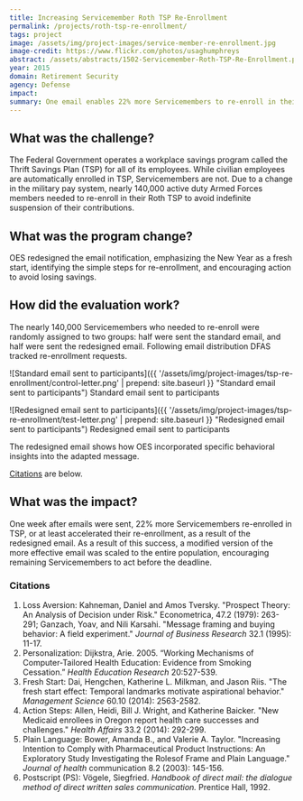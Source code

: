 ```yaml
---
title: Increasing Servicemember Roth TSP Re-Enrollment 
permalink: /projects/roth-tsp-re-enrollment/
tags: project
image: /assets/img/project-images/service-member-re-enrollment.jpg
image-credit: https://www.flickr.com/photos/usaghumphreys
abstract: /assets/abstracts/1502-Servicemember-Roth-TSP-Re-Enrollment.pdf
year: 2015
domain: Retirement Security
agency: Defense
impact:
summary: One email enables 22% more Servicemembers to re-enroll in their Thrift Savings Plans.
---
```

## What was the challenge?

The Federal Government operates a workplace savings program called the Thrift Savings Plan (TSP) for all of its employees. While civilian employees are automatically enrolled in TSP, Servicemembers are not. Due to a change in the military pay system, nearly 140,000 active duty Armed Forces members needed to re-enroll in their Roth TSP to avoid indefinite suspension of their contributions. 

## What was the program change?

OES redesigned the email notification, emphasizing the New Year as a fresh start, identifying the simple steps for  re-enrollment, and encouraging action to avoid losing savings.

## How did the evaluation work?

The nearly 140,000 Servicemembers who needed to re-enroll  were randomly assigned to two groups: half were sent the standard email, and half were sent the redesigned email.  Following email distribution DFAS tracked re-enrollment requests.

![Standard email sent to participants]({{ '/assets/img/project-images/tsp-re-enrollment/control-letter.png' | prepend: site.baseurl }} "Standard email sent to participants")
Standard email sent to participants

![Redesigned email sent to participants]({{ '/assets/img/project-images/tsp-re-enrollment/test-letter.png' | prepend: site.baseurl }} "Redesigned email sent to participants")
Redesigned email sent to participants

The redesigned email shows how OES incorporated specific behavioral insights into the adapted message.

[Citations](#citations) are below.

## What was the impact?

One week after emails were sent, 22% more Servicemembers re-enrolled in TSP, or at least accelerated their re-enrollment, as a result of the redesigned email. As a result of this success, a modified version of the more effective email was scaled to the entire population, encouraging remaining Servicemembers to act before the deadline.

### Citations

1. Loss Aversion: Kahneman, Daniel and Amos Tversky. "Prospect Theory: An Analysis of Decision under Risk." Econometrica, 47.2 (1979): 263-291; Ganzach, Yoav, and Nili Karsahi. "Message framing and buying behavior: A field experiment." _Journal of Business Research_ 32.1 (1995): 11-17.
2. Personalization: Dijkstra, Arie. 2005. “Working Mechanisms of Computer-Tailored Health Education: Evidence from Smoking Cessation.” _Health Education Research_ 20:527-539.
3. Fresh Start: Dai, Hengchen, Katherine L. Milkman, and Jason Riis. "The fresh start effect: Temporal landmarks motivate aspirational behavior." _Management Science_ 60.10 (2014): 2563-2582.
4. Action Steps:  Allen, Heidi, Bill J. Wright, and Katherine Baicker. "New Medicaid enrollees in Oregon report health care successes and challenges." _Health Affairs_ 33.2 (2014): 292-299.
5. Plain Language:  Bower, Amanda B., and Valerie A. Taylor. "Increasing Intention to Comply with Pharmaceutical Product Instructions: An Exploratory Study Investigating the Rolesof Frame and Plain Language." _Journal of health_ communication 8.2 (2003): 145-156.
6. Postscript (PS): Vögele, Siegfried. _Handbook of direct mail: the dialogue method of direct written sales communication._ Prentice Hall, 1992.
